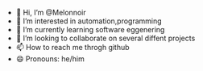 - 👋 Hi, I’m @Melonnoir
- 👀 I’m interested in automation,programming
- 🌱 I’m currently learning software eggenering
- 💞️ I’m looking to collaborate on several diffent projects
- 📫 How to reach me throgh github
- 😄 Pronouns: he/him

<!---
Melonnoir/Melonnoir is a ✨ special ✨ repository because its `README.md` (this file) appears on your GitHub profile.
You can click the Preview link to take a look at your changes.
--->
